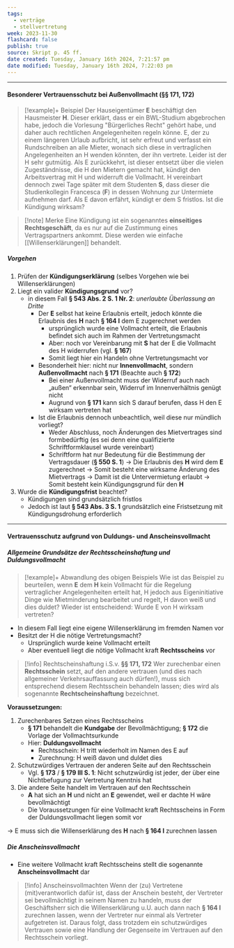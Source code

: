 ```yaml
---
tags:
  - verträge
  - stellvertretung
week: 2023-11-30
flashcard: false
publish: true
source: Skript p. 45 ff.
date created: Tuesday, January 16th 2024, 7:21:57 pm
date modified: Tuesday, January 16th 2024, 7:22:03 pm
---
```

***
#### Besonderer Vertrauensschutz bei Außenvollmacht (§§ 171, 172)

> [!example]+ Beispiel 
> Der Hauseigentümer **E** beschäftigt den Hausmeister **H**. Dieser erklärt, dass er ein BWL-Studium abgebrochen habe, jedoch die Vorlesung "Bürgerliches Recht" gehört habe, und daher auch rechtlichen Angelegenheiten regeln könne. E, der zu einem längeren Urlaub aufbricht, ist sehr erfreut und verfasst ein Rundschreiben an alle Mieter, wonach sich diese in vertraglichen Angelegenheiten an H wenden könnten, der ihn vertrete. Leider ist der H sehr gutmütig. Als E zurückkehrt, ist dieser entsetzt über die vielen Zugeständnisse, die H den Mietern gemacht hat, kündigt den Arbeitsvertrag mit H und widerruft die Vollmacht. H vereinbart dennoch zwei Tage später mit dem Studenten **S**, dass dieser die Studienkollegin Francesca (**F**) in dessen Wohnung zur Untermiete aufnehmen darf. Als E davon erfährt, kündigt er dem S fristlos. Ist die Kündigung wirksam?

> [!note] Merke 
> Eine Kündigung ist ein sogenanntes **einseitiges Rechtsgeschäft**, da es nur auf die Zustimmung eines Vertragspartners ankommt. Diese werden wie einfache [[Willenserklärungen]] behandelt.

##### Vorgehen

1. Prüfen der **Kündigungserklärung** (selbes Vorgehen wie bei Willenserklärungen)
2. Liegt ein valider **Kündigungsgrund** vor?
	- in diesem Fall **§ 543 Abs. 2 S. 1 Nr. 2**: *unerlaubte Überlassung an Dritte*
		- Der **E** selbst hat keine Erlaubnis erteilt, jedoch könnte die Erlaubnis des **H** nach **§ 164 I** dem E zugerechnet werden
			- ursprünglich wurde eine Vollmacht erteilt, die Erlaubnis befindet sich auch im Rahmen der Vertretungsmacht
			- Aber: noch vor Vereinbarung mit **S** hat der E die Vollmacht des H widerrufen (vgl. **§ 167**)
			- Somit liegt hier ein Handeln ohne Vertretungsmacht vor
		- Besonderheit hier: nicht nur **Innenvollmacht**, sondern **Außenvollmacht** nach **§ 171** (Beachte auch **§ 172**)
			- Bei einer Außenvollmacht muss der Widerruf auch nach „außen“ erkennbar sein, Widerruf im Innenverhältnis genügt nicht
			- Augrund von **§ 171** kann sich S darauf berufen, dass H den E wirksam vertreten hat
		- Ist die Erlaubnis dennoch unbeachtlich, weil diese nur mündlich vorliegt?
			- Weder Abschluss, noch Änderungen des Mietvertrages sind formbedürftig (es sei denn eine qualifizierte Schriftformklausel wurde vereinbart)
			- Schriftform hat nur Bedeutung für die Bestimmung der Vertragsdauer (**§ 550 S. 1**)
				→ Die Erlaubnis des **H** wird dem **E** zugerechnet
				→ Somit besteht eine wirksame Änderung des Mietvertrags 
				→ Damit ist die Untervermietung erlaubt 
				→ Somit besteht kein Kündigungsgrund für den **H**
3. Wurde die **Kündigungsfrist** beachtet?
	- Kündigungen sind grundsätzlich fristlos
	- Jedoch ist laut **§ 543 Abs. 3 S. 1** grundsätzlich eine Fristsetzung mit Kündigungsdrohung erforderlich

***
#### Vertrauensschutz aufgrund von Duldungs- und Anscheinsvollmacht

##### Allgemeine Grundsätze der Rechtsscheinshaftung und Duldungsvollmacht

> [!example]+ Abwandlung des obigen Beispiels 
> Wie ist das Beispiel zu beurteilen, wenn **E** dem **H** kein Vollmacht für die Regelung vertraglicher Angelegenheiten erteilt hat, H jedoch aus Eigeninitiative Dinge wie Mietminderung bearbeitet und regelt, H davon weiß und dies duldet? Wieder ist entscheidend: Wurde E von H wirksam vertreten?

- In diesem Fall liegt eine eigene Willenserklärung im fremden Namen vor
- Besitzt der H die nötige Vertretungsmacht?
	- Ursprünglich wurde keine Vollmacht erteilt
	- Aber eventuell liegt die nötige Vollmacht kraft **Rechtsscheins** vor

> [!info] Rechtscheinshaftung i.S.v. **§§ 171, 172**
> Wer zurechenbar einen **Rechtsschein** setzt, auf den andere vertrauen (und dies nach allgemeiner Verkehrsauffassung auch dürfen!), muss sich entsprechend diesem Rechtsschein behandeln lassen; dies wird als sogenannte **Rechtscheinshaftung** bezeichnet.

**Voraussetzungen:**

1. Zurechenbares Setzen eines Rechtsscheins
	- **§ 171** behandelt die **Kundgabe** der Bevollmächtigung; **§ 172** die Vorlage der Vollmachtsurkunde
	- Hier: **Duldungsvollmacht**
		- Rechtsschein: H tritt wiederholt im Namen des E auf
		- Zurechnung: H weiß davon und duldet dies
2. Schutzwürdiges Vertrauen der anderen Seite auf den Rechtsschein
	- Vgl. **§ 173** / **§ 179 III S. 1**: Nicht schutzwürdig ist jeder, der über eine Nichtbefugung zur Vertretung Kenntnis hat
3. Die andere Seite handelt im Vertrauen auf den Rechtsschein
	- **A** hat sich an **H** und nicht an **E** gewendet, weil er dachte H wäre bevollmächtigt
	- Die Voraussetzungen für eine Vollmacht kraft Rechtsscheins in Form der Duldungsvollmacht liegen somit vor

$\longrightarrow$ E muss sich die Willenserklärung des **H** nach **§ 164 I** zurechnen lassen

##### Die Anscheinsvollmacht

- Eine weitere Vollmacht kraft Rechtsscheins stellt die sogenannte **Anscheinsvollmacht** dar

> [!info] Anscheinsvollmachten 
> Wenn der (zu) Vertretene (mit)verantworlich dafür ist, dass der Anschein besteht, der Vertreter sei bevollmächtigt in seinem Namen zu handeln, muss der Geschäftsherr sich die Willenserklärung u.U. auch dann nach **§ 164 I** zurechnen lassen, wenn der Vertreter nur einmal als Vertreter aufgetreten ist. Daraus folgt, dass trotzdem ein schutzwürdiges Vertrauen sowie eine Handlung der Gegenseite im Vertrauen auf den Rechtsschein vorliegt.
